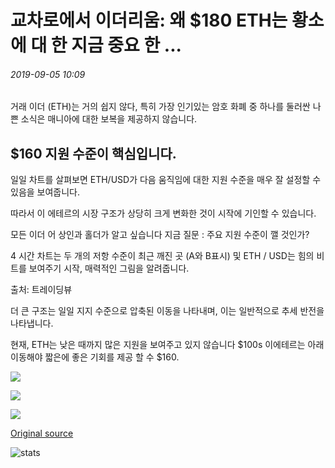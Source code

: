 # 교차로에서 이더리움: 왜 $180 ETH는 황소에 대 한 지금 중요 한 ...

###### 2019-09-05 10:09

거래 이더 (ETH)는 거의 쉽지 않다, 특히 가장 인기있는 암호 화폐 중 하나를 둘러싼 나쁜 소식은 매니아에 대한 보복을 제공하지 않습니다.

## $160 지원 수준이 핵심입니다.

일일 차트를 살펴보면 ETH/USD가 다음 움직임에 대한 지원 수준을 매우 잘 설정할 수 있음을 보여줍니다.

따라서 이 에테르의 시장 구조가 상당히 크게 변화한 것이 시작에 기인할 수 있습니다.

모든 이더 어 상인과 홀더가 알고 싶습니다 지금 질문 : 주요 지원 수준이 깰 것인가?

4 시간 차트는 두 개의 저항 수준이 최근 깨진 곳 (A와 B표시) 및 ETH / USD는 힘의 비트를 보여주기 시작, 매력적인 그림을 알려줍니다.

출처: 트레이딩뷰

더 큰 구조는 일일 지지 수준으로 압축된 이동을 나타내며, 이는 일반적으로 추세 반전을 나타냅니다.

현재, ETH는 낮은 때까지 많은 지원을 보여주고 있지 않습니다 $100s 이에테르는 아래 이동해야 짧은에 좋은 기회를 제공 할 수 $160.

![](https://s3.cointelegraph.com/storage/uploads/view/3543ecd4d8a478752c5957e8f1466f76.png)

![](https://s3.cointelegraph.com/storage/uploads/view/bc591eebe56c03070b8599dd031dcb10.png)

![](https://s3.cointelegraph.com/storage/uploads/view/bea2b011948d59476f1cfde329fdc765.png)

[Original source](https://cointelegraph.com/news/ethereum-at-a-crossroads-why-180-eth-is-now-critical-for-the-bulls)

![stats](https://c.statcounter.com/11760860/0/a89fa40b/1/ "stats")